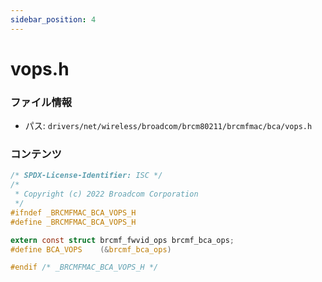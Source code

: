 ```yaml
---
sidebar_position: 4
---
```

# vops.h

### ファイル情報

- パス: `drivers/net/wireless/broadcom/brcm80211/brcmfmac/bca/vops.h`

### コンテンツ

```h
/* SPDX-License-Identifier: ISC */
/*
 * Copyright (c) 2022 Broadcom Corporation
 */
#ifndef _BRCMFMAC_BCA_VOPS_H
#define _BRCMFMAC_BCA_VOPS_H

extern const struct brcmf_fwvid_ops brcmf_bca_ops;
#define BCA_VOPS	(&brcmf_bca_ops)

#endif /* _BRCMFMAC_BCA_VOPS_H */

```

